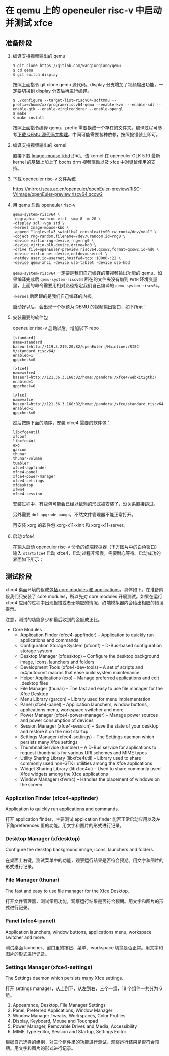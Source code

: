 # 在 qemu 上的 openeuler risc-v 中启动并测试 xfce

## 准备阶段

1.  编译支持视频输出的 qemu

    ``` console
    $ git clone https://gitlab.com/wangjunqiang/qemu
    $ cd qemu
    $ git switch display
    ```

    按照上面指令 git clone qemu 源代码。display 分支增加了视频输出功能，一定要切换到 display 分支后再进行编译。

    ``` console
    $ ./configure --target-list=riscv64-softmmu --prefix=/home/xx/program/riscv64-qemu --enable-kvm  --enable-sdl --enable-gtk --enable-virglrenderer --enable-opengl
    $ make
    $ make install
    ```

    按照上面指令编译 qemu，prefix 需要换成一个存在的文件夹。编译过程可参考[下载 QEMU 源代码并构建](https://gitee.com/openeuler/RISC-V/blob/master/doc/tutorials/vm-qemu-oErv.md#i-%E4%B8%8B%E8%BD%BD-qemu-%E6%BA%90%E4%BB%A3%E7%A0%81%E5%B9%B6%E6%9E%84%E5%BB%BA)。中间可能需要各种依赖，按照报错装上即可。

2.  编译支持视频输出的 kernel

    直接下载 [Image-mouse-kbd](Image-mouse-kbd) 即可。该 kernel 在 openeuler OLK 5.10 最新 kernel 的基础上加上了 bochs drm 视频驱动以及 xfce 中对键鼠使用的支持。

3.  下载 openeuler risc-v 文件系统

    https://mirror.iscas.ac.cn/openeuler/openEuler-preview/RISC-V/Image/openEuler-preview.riscv64.qcow2

4.  用 qemu 启动 openeuler risc-v

    ```
    qemu-system-riscv64 \
    -nographic -machine virt -smp 8 -m 2G \
    -display sdl -vga std \
    -kernel Image-mouse-kbd \
    -append "loglevel=3 swiotlb=1 console=ttyS0 rw root=/dev/vda1" \
    -object rng-random,filename=/dev/urandom,id=rng0 \
    -device virtio-rng-device,rng=rng0 \
    -device virtio-blk-device,drive=hd0 \
    -drive file=openEuler-preview.riscv64.qcow2,format=qcow2,id=hd0 \
    -device virtio-net-device,netdev=usernet \
    -netdev user,id=usernet,hostfwd=tcp::10000-:22 \
    -device qemu-xhci -device usb-tablet -device usb-kbd
    ```

    `qemu-system-riscv64` 一定要是我们自己编译的带视频输出功能的 qemu，如果编译完成后 `qemu-system-riscv64` 所在的文件夹没有加到 `PATH` 环境变量里，上面的命令需要用相对路径指定我们自己编译的 `qemu-system-riscv64`。

    `-kernel` 后面跟的是我们自己编译的内核。

    启动好以后，会出现一个标题为 QEMU 的视频输出窗口，如下所示：

5.  安装需要的软件包

    openeuler risc-v 启动以后，增加以下 repo：

    ```
    [standard]
    name=standard
    baseurl=http://119.3.219.20:82/openEuler:/Mainline:/RISC-V/standard_riscv64/
    enabled=1
    gpgcheck=0

    [xfce4]
    name=xfce4
    baseurl=http://121.36.3.168:82/home:/pandora:/xfce4/webkit2gtk3/
    enabled=1
    gpgcheck=0

    [xfce]
    name=xfce
    baseurl=http://121.36.3.168:82/home:/pandora:/xfce/standard_riscv64/
    enabled=1
    gpgcheck=0
    ```

    然后按照下面的顺序，安装 xfce4 需要的软件包：

    ```
    libxfce4util
    xfconf
    libxfce4ui
    exo
    garcon
    thunar
    thunar-volman
    tumbler
    xfce4-appfinder
    xfce4-panel
    xfce4-power-manager
    xfce4-settings
    xfdesktop
    xfwm4
    xfce4-session
    ```

    安装过程中，有些包可能会已经以依赖的形式被安装了，没关系直接跳过。

    另外需要 `dnf upgrade pango`，不然文件管理器不能正常打开。

    再安装 xorg 的软件包 xorg-x11-xinit 和 xorg-x11-server。

6.  启动 xfce4

    在输入启动 openeuler risc-v 命令的终端模拟器（下方图片中的白色窗口）输入 `startxfce4` 启动 xfce4，启动过程非常慢，需要耐心等待。启动成功的界面如下所示：


## 测试阶段

xfce4 桌面环境的组成[包括 core modules 和 applications](https://docs.xfce.org/start)，具体如下。在准备阶段我们只安装了 core modules，所以先对 core modules 开展测试。如果在运行 xfce4 应用的过程中出现报错或者无响应的情况，终端模拟器内会给出相应的错误提示。

注意，测试的功能多少和最后收到的金额成正比。

- Core Modules
  - Application Finder (xfce4-appfinder) – Application to quickly run applications and commands
  - Configuration Storage System (xfconf) – D-Bus-based configuration storage system
  - Desktop Manager (xfdesktop) – Configure the desktop background image, icons, launchers and folders
  - Development Tools (xfce4-dev-tools) – A set of scripts and m4/autoconf macros that ease build system maintenance.
  - Helper Applications (exo) – Manage preferred applications and edit .desktop files
  - File Manager (thunar) – The fast and easy to use file manager for the Xfce Desktop
  - Menu Library (garcon) – Library used for menu implementation
  - Panel (xfce4-panel) – Application launchers, window buttons, applications menu, workspace switcher and more
  - Power Manager (xfce4-power-manager) – Manage power sources and power consumption of devices
  - Session Manager (xfce4-session) – Save the state of your desktop and restore it on the next startup
  - Settings Manager (xfce4-settings) – The Settings daemon which persists many Xfce settings
  - Thumbnail Service (tumbler) – A D-Bus service for applications to request thumbnails for various URI schemes and MIME types
  - Utility Sharing Library (libxfce4util) – Library used to share commonly used non-GTK+ utilities among the Xfce applications
  - Widget Sharing Library (libxfce4ui) – Used to share commonly used Xfce widgets among the Xfce applications
  - Window Manager (xfwm4) – Handles the placement of windows on the screen

### Application Finder (xfce4-appfinder)

Application to quickly run applications and commands.

打开 application finder，主要测试 application finder 能否正常启动应用以及左下角preferences 里的功能。用文字和图片的形式进行记录。

### Desktop Manager (xfdesktop)

Configure the desktop background image, icons, launchers and folders.

在桌面上右键，测试菜单中的功能，观察运行结果是否符合预期。用文字和图片的形式进行记录。

### File Manager (thunar)

The fast and easy to use file manager for the Xfce Desktop.

打开文件管理器，测试常用功能，观察运行结果是否符合预期。用文字和图片的形式进行记录。

### Panel (xfce4-panel)

Application launchers, window buttons, applications menu, workspace switcher and more.

测试桌面 launcher、窗口里的按钮、菜单、workspace 切换是否正常。用文字和图片的形式进行记录。

### Settings Manager (xfce4-settings)

The Settings daemon which persists many Xfce settings.

打开 settings manager，从上到下，从左到右，三个一组，18 个组件一共分为 6 组。

1.  Appearance, Desktop, File Manager Settings
2.  Panel, Preferred Applications, Window Manager
3.  Window Manager Tweaks, Workspaces, Color Profiles
4.  Display, Keyboard, Mouse and Touchpad
5.  Power Manager, Removable Drives and Media, Accessibility
6.  MIME Type Editor, Session and Startup, Settings Editor

根据自己选择的组别，对三个组件里的功能进行测试，观察运行结果是否符合预期。用文字和图片的形式进行记录。

